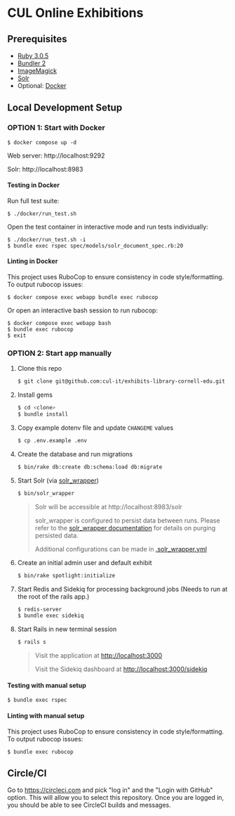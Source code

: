 # CUL Online Exhibitions

## Prerequisites

* [Ruby 3.0.5](https://www.ruby-lang.org/en/documentation/installation/)
* [Bundler 2](https://bundler.io/)
* [ImageMagick](https://imagemagick.org/script/download.php)
* [Solr](https://solr.apache.org/guide/solr/latest/deployment-guide/installing-solr.html)
* Optional: [Docker](https://docs.docker.com/get-docker/)

## Local Development Setup

### OPTION 1: Start with Docker

```
$ docker compose up -d
```

Web server: http://localhost:9292

Solr: http://localhost:8983

#### Testing in Docker

Run full test suite:
```
$ ./docker/run_test.sh
```

Open the test container in interactive mode and run tests individually:

```
$ ./docker/run_test.sh -i
$ bundle exec rspec spec/models/solr_document_spec.rb:20
```

#### Linting in Docker

This project uses RuboCop to ensure consistency in code style/formatting. To output rubocop issues:

```
$ docker compose exec webapp bundle exec rubocop
```

Or open an interactive bash session to run rubocop:

```
$ docker compose exec webapp bash
$ bundle exec rubocop
$ exit
```

### OPTION 2: Start app manually

1. Clone this repo
   ```sh
   $ git clone git@github.com:cul-it/exhibits-library-cornell-edu.git
   ```

1. Install gems
   ```sh
   $ cd <clone>
   $ bundle install
   ```

1. Copy example dotenv file and update `CHANGEME` values
   ```sh
   $ cp .env.example .env
   ```

1. Create the database and run migrations
   ```sh
   $ bin/rake db:create db:schema:load db:migrate
   ```

1. Start Solr (via [solr_wrapper](https://github.com/cbeer/solr_wrapper))
   ```sh
   $ bin/solr_wrapper
   ```
   > Solr will be accessible at http://localhost:8983/solr
   >
   > solr_wrapper is configured to persist data between runs. Please refer to the [solr_wrapper documentation](https://github.com/cbeer/solr_wrapper#cleaning-your-repository-from-the-command-line) for details on purging persisted data.
   >
   > Additional configurations can be made in [.solr_wrapper.yml](.solr_wrapper.yml)

1. Create an initial admin user and default exhibit
   ```sh
   $ bin/rake spotlight:initialize
   ```

1. Start Redis and Sidekiq for processing background jobs (Needs to run at the root of the rails app.)
   ```sh
   $ redis-server
   $ bundle exec sidekiq
   ```

1. Start Rails in new terminal session
   ```sh
   $ rails s
   ```
   > Visit the application at [http://localhost:3000](http://localhost:3000)
   >
   > Visit the Sidekiq dashboard at [http://localhost:3000/sidekiq](http://localhost:3000/sidekiq)

#### Testing with manual setup

```
$ bundle exec rspec
```

#### Linting with manual setup

This project uses RuboCop to ensure consistency in code style/formatting. To output rubocop issues:

```
$ bundle exec rubocop
```

## Circle/CI
Go to https://circleci.com and pick "log in" and the "Login with GitHub" option.  This will allow you to select this repository.  Once you are logged in, you should be able to see CircleCI builds and messages.   
